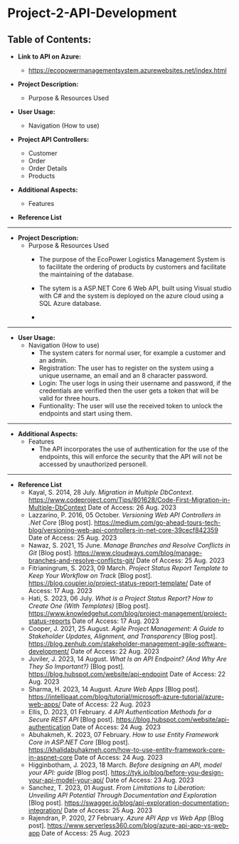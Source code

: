 #              Project-2-API-Development


##                Table of Contents:


+ __Link to API on Azure:__
  - https://ecopowermanagementsystem.azurewebsites.net/index.html


+ __Project Description:__
  - Purpose & Resources Used


+ __User Usage:__
  - Navigation (How to use)

+ __Project API Controllers:__
  - Customer
  - Order
  - Order Details
  - Products

+ __Additional Aspects:__
  - Features

+ __Reference List__

---

+ __Project Description:__
   - Purpose & Resources Used
      * The purpose of the EcoPower Logistics Management System is to facilitate the ordering of products by customers and facilitate the maintaining of the database.
      * The sytem is a ASP.NET Core 6 Web API, built using Visual studio with C# and the system is deployed on the azure cloud using a SQL Azure database.
    
      * 

---

+ __User Usage:__
  - Navigation (How to use)
    * The system caters for normal user, for example a customer and an admin.
    * Registration: The user has to register on the system using a unique username, an email and an 8 character password.
    * Login: The user logs in using their username and password, if the credentials are verified then the user gets a token that will be valid for three hours.
    * Funtionality: The user will use the received token to unlock the endpoints and start using them.
   
---

+ __Additional Aspects:__
  - Features
    * The API incorporates the use of authentication for the use of the endpoints, this will enforce the security that the API will not be accessed by unauthorized personell.

---

+ __Reference List__
  - Kayal, S. 2014, 28 July. *Migration in Multiple DbContext*. https://www.codeproject.com/Tips/801628/Code-First-Migration-in-Multiple-DbContext Date of Access: 26 Aug. 2023
  - Lazzarino, P. 2016, 05 October. *Versioning Web API Controllers in .Net Core* [Blog post]. https://medium.com/go-ahead-tours-tech-blog/versioning-web-api-controllers-in-net-core-39cecf842359 Date of Access: 25 Aug. 2023
  - Nawaz, S. 2021, 15 June. *Manage Branches and Resolve Conflicts in Git* [Blog post]. https://www.cloudways.com/blog/manage-branches-and-resolve-conflicts-git/ Date of Access: 25 Aug. 2023
  - Fitrianingrum, S. 2023, 09 March. *Project Status Report Template to Keep Your Workflow on Track* [Blog post]. https://blog.coupler.io/project-status-report-template/ Date of Access: 17 Aug. 2023
  - Hati, S. 2023, 06 July. *What is a Project Status Report? How to Create One (With Templates)* [Blog post]. https://www.knowledgehut.com/blog/project-management/project-status-reports Date of Access: 17 Aug. 2023
  - Cooper, J. 2021, 25 August. *Agile Project Management: A Guide to Stakeholder Updates, Alignment, and Transparency* [Blog post]. https://blog.zenhub.com/stakeholder-management-agile-software-development/ Date of Access: 22 Aug. 2023
  - Juviler, J. 2023, 14 August. *What Is an API Endpoint? (And Why Are They So Important?)* [Blog post]. https://blog.hubspot.com/website/api-endpoint Date of Access: 22 Aug. 2023
  - Sharma, H. 2023, 14 August. *Azure Web Apps* [Blog post]. https://intellipaat.com/blog/tutorial/microsoft-azure-tutorial/azure-web-apps/ Date of Access: 22 Aug. 2023
  - Ellis, D. 2023, 01 February. *4 API Authentication Methods for a Secure REST API* [Blog post]. https://blog.hubspot.com/website/api-authentication Date of Access: 24 Aug. 2023
  - Abuhakmeh, K. 2023, 07 February. *How to use Entity Framework Core in ASP.NET Core* [Blog post]. https://khalidabuhakmeh.com/how-to-use-entity-framework-core-in-aspnet-core Date of Access: 24 Aug. 2023
  - Higginbotham, J. 2023, 18 March. *Before designing an API, model your API: guide* [Blog post]. https://tyk.io/blog/before-you-design-your-api-model-your-api/ Date of Access: 23 Aug. 2023
  - Sanchez, T. 2023, 01 August. *From Limitations to Liberation: Unveiling API Potential Through Documentation and Exploration* [Blog post]. https://swagger.io/blog/api-exploration-documentation-integration/ Date of Access: 25 Aug. 2023
  - Rajendran, P. 2020, 27 February. *Azure API App vs Web App* [Blog post]. https://www.serverless360.com/blog/azure-api-app-vs-web-app Date of Access: 25 Aug. 2023




